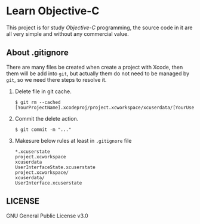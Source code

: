 # Learn Objective-C

This project is for study *Objective-C* programming, the source code in it are all very simple and without any commercial value.

## About .gitignore

There are many files be created when create a project with Xcode, then them will be add into `git`, but actually them do not need to be managed by `git`, so we need there steps to resolve it. 

1.  Delete file in git cache.

    ~~~
    $ git rm --cached [YourProjectName].xcodeproj/project.xcworkspace/xcuserdata/[YourUsername].xcuserdatad/UserInterfaceState.xcuserstate
    ~~~

2.  Commit the delete action.

    ~~~
    $ git commit -m "..."
    ~~~

3.  Makesure below rules at least in `.gitignore` file

    ~~~
    *.xcuserstate  
    project.xcworkspace  
    xcuserdata  
    UserInterfaceState.xcuserstate  
    project.xcworkspace/  
    xcuserdata/  
    UserInterface.xcuserstate 
    ~~~

## LICENSE

GNU General Public License v3.0
